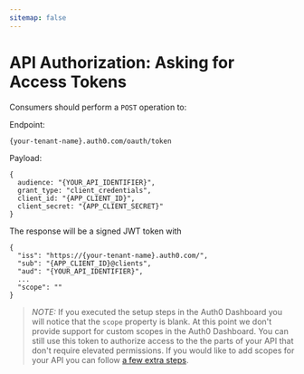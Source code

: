 ```yaml
---
sitemap: false
---
```


# API Authorization: Asking for Access Tokens
Consumers should perform a `POST` operation to:

Endpoint:
```
{your-tenant-name}.auth0.com/oauth/token
```

Payload:
```
{
  audience: "{YOUR_API_IDENTIFIER}",
  grant_type: "client_credentials",
  client_id: "{APP_CLIENT_ID}",
  client_secret: "{APP_CLIENT_SECRET}"
}
```
The response will be a signed JWT token with

```
{
  "iss": "https://{your-tenant-name}.auth0.com/",
  "sub": "{APP_CLIENT_ID}@clients",
  "aud": "{YOUR_API_IDENTIFIER}",
  ...
  "scope": ""
}
```

> *NOTE:* If you executed the setup steps in the Auth0 Dashboard you will notice that the `scope` property is blank. At this point we don't provide support for custom scopes in the Auth0 Dashboard. You can still use this token to authorize access to the the parts of your API that don't require elevated permissions. If you would like to add scopes for your API you can follow [a few extra steps](/api-auth/adding-scopes).
